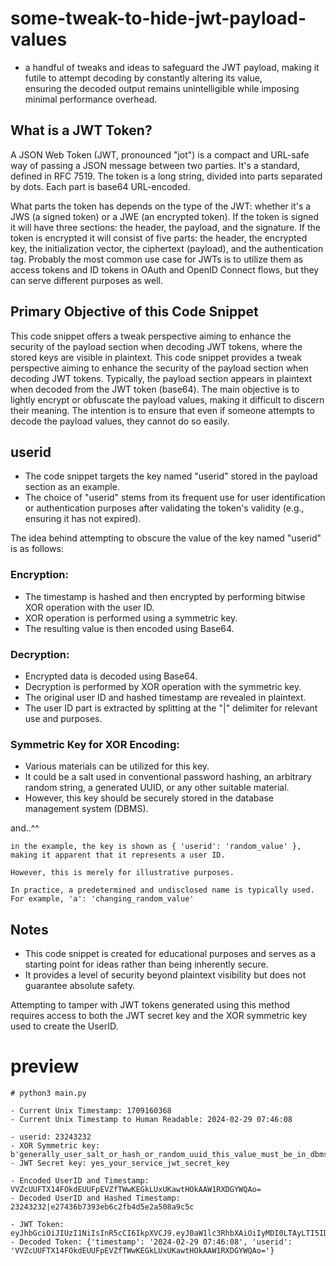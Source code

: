 # some-tweak-to-hide-jwt-payload-values

- a handful of tweaks and ideas to safeguard the JWT payload, making it futile to attempt decoding by constantly altering its value, <br> ensuring the decoded output remains unintelligible while imposing minimal performance overhead.

## What is a JWT Token?
A JSON Web Token (JWT, pronounced "jot") is a compact and URL-safe way of passing a JSON message between two parties. It's a standard, defined in RFC 7519. The token is a long string, divided into parts separated by dots. Each part is base64 URL-encoded.

What parts the token has depends on the type of the JWT: whether it's a JWS (a signed token) or a JWE (an encrypted token). If the token is signed it will have three sections: the header, the payload, and the signature. If the token is encrypted it will consist of five parts: the header, the encrypted key, the initialization vector, the ciphertext (payload), and the authentication tag. Probably the most common use case for JWTs is to utilize them as access tokens and ID tokens in OAuth and OpenID Connect flows, but they can serve different purposes as well.


## Primary Objective of this Code Snippet

This code snippet offers a tweak perspective aiming to enhance the security of the payload section when decoding JWT tokens, where the stored keys are visible in plaintext.
This code snippet provides a tweak perspective aiming to enhance the security of the payload section when decoding JWT tokens. Typically, the payload section appears in plaintext when decoded from the JWT token (base64).
The main objective is to lightly encrypt or obfuscate the payload values, making it difficult to discern their meaning. The intention is to ensure that even if someone attempts to decode the payload values, they cannot do so easily.

## userid

- The code snippet targets the key named "userid" stored in the payload section as an example.
- The choice of "userid" stems from its frequent use for user identification or authentication purposes after validating the token's validity (e.g., ensuring it has not expired).

The idea behind attempting to obscure the value of the key named "userid" is as follows:

### Encryption:

- The timestamp is hashed and then encrypted by performing bitwise XOR operation with the user ID.
- XOR operation is performed using a symmetric key.
- The resulting value is then encoded using Base64.

### Decryption:

- Encrypted data is decoded using Base64.
- Decryption is performed by XOR operation with the symmetric key.
- The original user ID and hashed timestamp are revealed in plaintext.
- The user ID part is extracted by splitting at the "|" delimiter for relevant use and purposes.

### Symmetric Key for XOR Encoding:

- Various materials can be utilized for this key.
- It could be a salt used in conventional password hashing, an arbitrary random string, a generated UUID, or any other suitable material.
- However, this key should be securely stored in the database management system (DBMS).

and..^^
```
in the example, the key is shown as { 'userid': 'random_value' },
making it apparent that it represents a user ID.

However, this is merely for illustrative purposes.

In practice, a predetermined and undisclosed name is typically used.
For example, 'a': 'changing_random_value'
```

## Notes
- This code snippet is created for educational purposes and serves as a starting point for ideas rather than being inherently secure. 
- It provides a level of security beyond plaintext visibility but does not guarantee absolute safety.

Attempting to tamper with JWT tokens generated using this method requires access to both the JWT secret key and the XOR symmetric key used to create the UserID.

# preview
```
# python3 main.py

- Current Unix Timestamp: 1709160368
- Current Unix Timestamp to Human Readable: 2024-02-29 07:46:08

- userid: 23243232
- XOR Symmetric key: b'generally_user_salt_or_hash_or_random_uuid_this_value_must_be_in_dbms'
- JWT Secret key: yes_your_service_jwt_secret_key

- Encoded UserID and Timestamp: VVZcUUFTX14FOkdEUUFpEVZfTWwKEGkLUxUKawtHOkAAW1RXDGYWQAo=
- Decoded UserID and Hashed Timestamp: 23243232|e27436b7393eb6c2fb4d5e2a508a9c5c

- JWT Token: eyJhbGciOiJIUzI1NiIsInR5cCI6IkpXVCJ9.eyJ0aW1lc3RhbXAiOiIyMDI0LTAyLTI5IDA3OjQ2OjA4IiwidXNlcmlkIjoiVlZaY1VVRlRYMTRGT2tkRVVVRnBFVlpmVFd3S0VHa0xVeFVLYXd0SE9rQUFXMVJYREdZV1FBbz0ifQ.bM_6cBZHdXhMZjyefr6YO5n5X51SzXjyBUEzFiBaZ7Q
- Decoded Token: {'timestamp': '2024-02-29 07:46:08', 'userid': 'VVZcUUFTX14FOkdEUUFpEVZfTWwKEGkLUxUKawtHOkAAW1RXDGYWQAo='}
```



